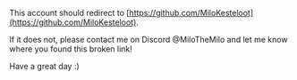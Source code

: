 This account should redirect to [https://github.com/MiloKesteloot](https://github.com/MiloKesteloot).

If it does not, please contact me on Discord @MiloTheMilo and let me know where you found this broken link!

Have a great day :)
